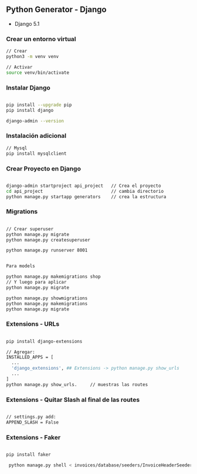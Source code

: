 ## Python Generator - Django

- Django 5.1


### Crear un entorno virtual

```sh
// Crear
python3 -m venv venv

// Activar
source venv/bin/activate

```


### Instalar Django

```sh

pip install --upgrade pip
pip install django

django-admin --version

```



### Instalación adicional

```sh
// Mysql
pip install mysqlclient


```



### Crear Proyecto en Django

```sh

django-admin startproject api_project   // Crea el proyecto
cd api_project                          // cambia directorio
python manage.py startapp generators    // crea la estructura

```


### Migrations

```sh

// Crear superuser
python manage.py migrate
python manage.py createsuperuser

python manage.py runserver 8001


Para models

python manage.py makemigrations shop
// Y luego para aplicar
python manage.py migrate

python manage.py showmigrations
python manage.py makemigrations
python manage.py migrate


```

### Extensions - URLs

```sh

pip install django-extensions

// Agregar:
INSTALLED_APPS = [
  ...
  'django_extensions', ## Extensions -> python manage.py show_urls
  ...
]
python manage.py show_urls.     // muestras las routes

```

### Extensions - Quitar Slash al final de las routes

```sh

// settings.py add:
APPEND_SLASH = False

```


### Extensions - Faker

```sh

pip install faker

 python manage.py shell < invoices/database/seeders/InvoiceHeaderSeeder.py


```







